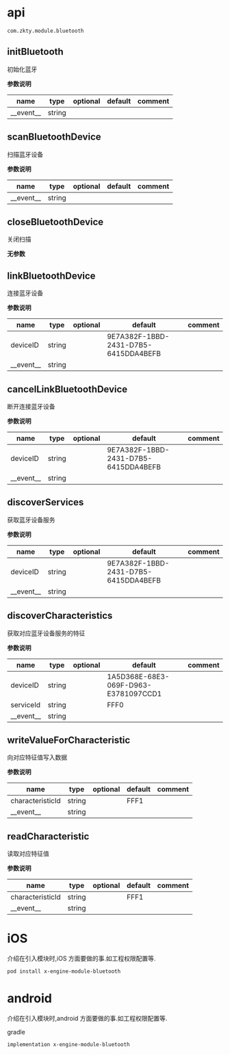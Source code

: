 



# api


`
com.zkty.module.bluetooth
`



## initBluetooth

初始化蓝牙

	
**参数说明**

| name                        | type      | optional | default   | comment  |
| --------------------------- | --------- | -------- | --------- |--------- |
| \_\_event\_\_ | string |  |  |  |


## scanBluetoothDevice

扫描蓝牙设备

	
**参数说明**

| name                        | type      | optional | default   | comment  |
| --------------------------- | --------- | -------- | --------- |--------- |
| \_\_event\_\_ | string |  |  |  |


## closeBluetoothDevice

关闭扫描

	
**无参数**




## linkBluetoothDevice

连接蓝牙设备

	
**参数说明**

| name                        | type      | optional | default   | comment  |
| --------------------------- | --------- | -------- | --------- |--------- |
| deviceID | string |  | 9E7A382F-1BBD-2431-D7B5-6415DDA4BEFB |  |
| \_\_event\_\_ | string |  |  |  |


## cancelLinkBluetoothDevice

断开连接蓝牙设备

	
**参数说明**

| name                        | type      | optional | default   | comment  |
| --------------------------- | --------- | -------- | --------- |--------- |
| deviceID | string |  | 9E7A382F-1BBD-2431-D7B5-6415DDA4BEFB |  |
| \_\_event\_\_ | string |  |  |  |


## discoverServices

获取蓝牙设备服务

	
**参数说明**

| name                        | type      | optional | default   | comment  |
| --------------------------- | --------- | -------- | --------- |--------- |
| deviceID | string |  | 9E7A382F-1BBD-2431-D7B5-6415DDA4BEFB |  |
| \_\_event\_\_ | string |  |  |  |


## discoverCharacteristics

获取对应蓝牙设备服务的特征

	
**参数说明**

| name                        | type      | optional | default   | comment  |
| --------------------------- | --------- | -------- | --------- |--------- |
| deviceID | string |  | 1A5D368E-68E3-069F-D963-E3781097CCD1 |  |
| serviceId | string |  | FFF0 |  |
| \_\_event\_\_ | string |  |  |  |


## writeValueForCharacteristic

向对应特征值写入数据

	
**参数说明**

| name                        | type      | optional | default   | comment  |
| --------------------------- | --------- | -------- | --------- |--------- |
| characteristicId | string |  | FFF1 |  |
| \_\_event\_\_ | string |  |  |  |


## readCharacteristic

读取对应特征值

	
**参数说明**

| name                        | type      | optional | default   | comment  |
| --------------------------- | --------- | -------- | --------- |--------- |
| characteristicId | string |  | FFF1 |  |
| \_\_event\_\_ | string |  |  |  |

    

# iOS
介绍在引入模块时,iOS 方面要做的事.如工程权限配置等.

```
pod install x-engine-module-bluetooth
```


# android
介绍在引入模块时,android 方面要做的事.如工程权限配置等.

gradle
```
implementation x-engine-module-bluetooth
```


